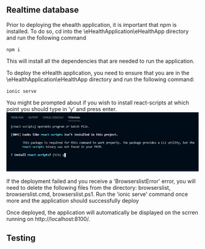

## Realtime database

Prior to deploying the ehealth application, it is important that npm is installed. To do so, cd into the \eHealthApplication\eHealthApp directory and run the following command

```
npm i
```

This will install all the dependencies that are needed to run the application.

To deploy the eHealth application, you need to ensure that you are in the \eHealthApplication\eHealthApp directory and run the following command:

```
ionic serve
```

You might be prompted about if you wish to install react-scripts at which point you should type in 'y' and press enter.
![React-scripts](./MD-Images/ReactScriptsNotInstalled.png)

If the deployment failed and you receive a 'BrowserslistError' error, you will need to delete the following files from the directory: browserslist, browserslist.cmd, browserslist.ps1.
Run the 'ionic serve' command once more and the application should successfully deploy

Once deployed, the application will automatically be displayed on the scrren running on http://localhost:8100/.

## Testing
